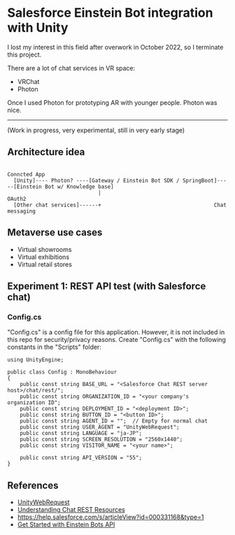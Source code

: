 # Salesforce Einstein Bot integration with Unity

I lost my interest in this field after overwork in October 2022, so I terminate this project.

There are a lot of chat services in VR space:
- VRChat
- Photon

Once I used Photon for prototyping AR with younger people. Photon was nice.

---

(Work in progress, very experimental, still in very early stage)

## Architecture idea

```
                                                                Conncted App
  [Unity]---- Photon? ----[Gateway / Einstein Bot SDK / SpringBoot]-----[Einstein Bot w/ Knowledge base]
                             |                                    OAuth2
  [Other chat services]------+                                    Chat messaging

```

## Metaverse use cases

- Virtual showrooms
- Virtual exhibitions
- Virtual retail stores

## Experiment 1: REST API test (with Salesforce chat)

### Config.cs

"Config.cs" is a config file for this application. However, it is not included in this repo for security/privacy reasons. Create "Config.cs" with the following constants in the "Scripts" folder:

```
using UnityEngine;

public class Config : MonoBehaviour
{
    public const string BASE_URL = "<Salesforce Chat REST server host>/chat/rest/";
    public const string ORGANIZATION_ID = "<your company's organization ID";
    public const string DEPLOYMENT_ID = "<deployment ID>";
    public const string BUTTON_ID = "<button ID>";
    public const string AGENT_ID = "";  // Empty for normal chat
    public const string USER_AGENT = "UnityWebRequest";
    public const string LANGUAGE = "ja-JP";
    public const string SCREEN_RESOLUTION = "2560x1440";
    public const string VISITOR_NAME = "<your name>";

    public const string API_VERSION = "55";
}
```

## References

- [UnityWebRequest](https://docs.unity3d.com/2022.2/Documentation/ScriptReference/Networking.UnityWebRequest.html)
- [Understanding Chat REST Resources](https://developer.salesforce.com/docs/atlas.en-us.live_agent_rest.meta/live_agent_rest/live_agent_rest_understanding_resources.htm)
- https://help.salesforce.com/s/articleView?id=000331168&type=1
- [Get Started with Einstein Bots API](https://developer.salesforce.com/docs/service/einstein-bot-api/guide/prerequisites.html)
